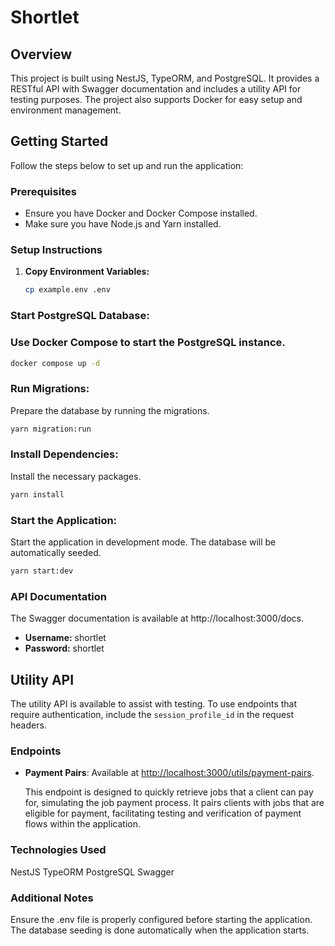# Shortlet

## Overview

This project is built using NestJS, TypeORM, and PostgreSQL. It provides a RESTful API with Swagger documentation and includes a utility API for testing purposes. The project also supports Docker for easy setup and environment management.

## Getting Started

Follow the steps below to set up and run the application:

### Prerequisites

- Ensure you have Docker and Docker Compose installed.
- Make sure you have Node.js and Yarn installed.

### Setup Instructions

1. **Copy Environment Variables:**

   ```bash
   cp example.env .env
   ```

### Start PostgreSQL Database:

### Use Docker Compose to start the PostgreSQL instance.

```bash
docker compose up -d
```

### Run Migrations:

Prepare the database by running the migrations.

```bash
yarn migration:run
```

### Install Dependencies:

Install the necessary packages.

```bash
yarn install
```

### Start the Application:

Start the application in development mode. The database will be automatically seeded.

```bash
yarn start:dev
```

### API Documentation

The Swagger documentation is available at http://localhost:3000/docs.

- **Username:** shortlet
- **Password:** shortlet

## Utility API

The utility API is available to assist with testing. To use endpoints that require authentication, include the `session_profile_id` in the request headers.

### Endpoints

- **Payment Pairs**: Available at [http://localhost:3000/utils/payment-pairs](http://localhost:3000/utils/payment-pairs).

  This endpoint is designed to quickly retrieve jobs that a client can pay for, simulating the job payment process. It pairs clients with jobs that are eligible for payment, facilitating testing and verification of payment flows within the application.

### Technologies Used

NestJS
TypeORM
PostgreSQL
Swagger

### Additional Notes

Ensure the .env file is properly configured before starting the application.
The database seeding is done automatically when the application starts.

```

```
